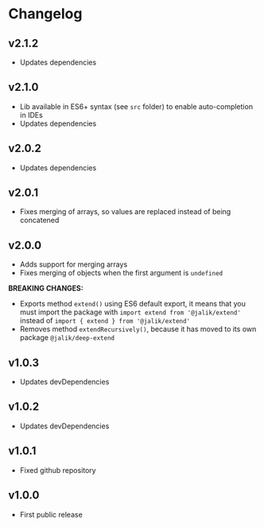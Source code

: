 # Changelog

## v2.1.2
- Updates dependencies

## v2.1.0
- Lib available in ES6+ syntax (see `src` folder) to enable auto-completion in IDEs
- Updates dependencies

## v2.0.2
- Updates dependencies

## v2.0.1
- Fixes merging of arrays, so values are replaced instead of being concatened

## v2.0.0
- Adds support for merging arrays
- Fixes merging of objects when the first argument is `undefined`

**BREAKING CHANGES:**
- Exports method `extend()` using ES6 default export, it means that you must import the package with `import extend from '@jalik/extend'` instead of `import { extend } from '@jalik/extend'`
- Removes method `extendRecursively()`, because it has moved to its own package `@jalik/deep-extend`

## v1.0.3
- Updates devDependencies

## v1.0.2
- Updates devDependencies

## v1.0.1
- Fixed github repository

## v1.0.0
- First public release
